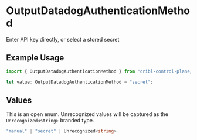 # OutputDatadogAuthenticationMethod

Enter API key directly, or select a stored secret

## Example Usage

```typescript
import { OutputDatadogAuthenticationMethod } from "cribl-control-plane/models";

let value: OutputDatadogAuthenticationMethod = "secret";
```

## Values

This is an open enum. Unrecognized values will be captured as the `Unrecognized<string>` branded type.

```typescript
"manual" | "secret" | Unrecognized<string>
```